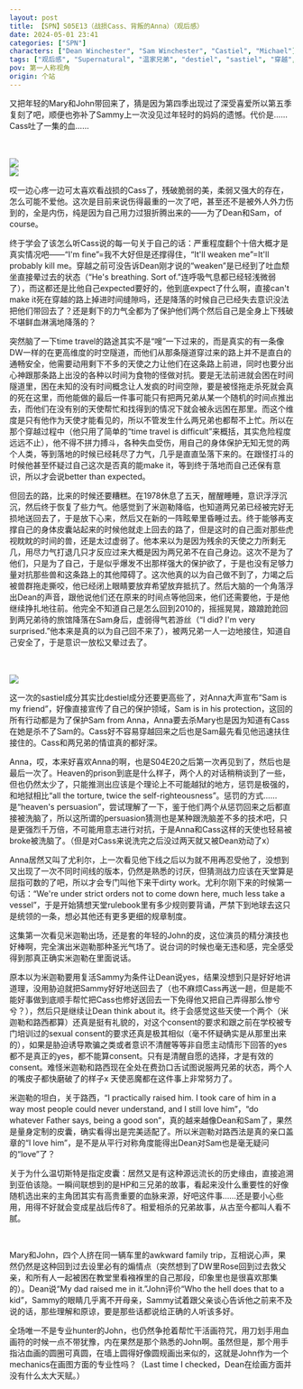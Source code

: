 ```yaml
---
layout: post
title: 【SPN】S05E13（战损Cass、背叛的Anna）（观后感）
date: 2024-05-01 23:41
categories: ["SPN"]
characters: ["Dean Winchester", "Sam Winchester", "Castiel", "Michael"]
tags: ["观后感", "Supernatural", "温家兄弟", "destiel", "sastiel", "穿越", "战损", "精分"]
pov: 第一人称视角
origin: 个站
---
```


又把年轻的Mary和John带回来了，猜是因为第四季出现过了深受喜爱所以第五季复刻了吧，顺便也弥补了Sammy上一次没见过年轻时的妈妈的遗憾。代价是……Cass吐了一集的血……

<br><br>
![](https://github.com/junesirius/junesirius.github.io/tree/master/assets/images/SPN/S05/2024-05-01-SPN-0513-1.jpg)
<br>
![](https://github.com/junesirius/junesirius.github.io/tree/master/assets/images/SPN/S05/2024-05-01-SPN-0513-2.jpg)
<br>

哎一边心疼一边可太喜欢看战损的Cass了，残破脆弱的美，柔弱又强大的存在，怎么可能不爱他。这次是目前来说伤得最重的一次了吧，甚至还不是被外人外力伤到的，全是内伤，纯是因为自己用力过狠折腾出来的——为了Dean和Sam，of course。

终于学会了该怎么听Cass说的每一句关于自己的话：严重程度翻个十倍大概才是真实情况吧——“I'm fine”=我不大好但是还撑得住，“It'll weaken me”=It'll probably kill me。穿越之前可没告诉Dean刚才说的“weaken”是已经到了吐血颓坐直接晕过去的状态（“He's breathing. Sort of.”连呼吸气息都已经轻浅微弱了），而这都还是比他自己expected要好的，他到底expect了什么啊，直接can't make it死在穿越的路上掉进时间缝隙吗，还是降落的时候自己已经失去意识没法把他们带回去了？还是剩下的力气全都为了保护他们两个然后自己是全身上下残破不堪鲜血淋漓地降落的？

突然脑了一下time travel的路途其实不是“嗖”一下过来的，而是真实的有一条像DW一样的在更高维度的时空隧道，而他们从那条隧道穿过来的路上并不是直白的通畅安全，他需要动用剩下不多的天使之力让他们在这条路上前进，同时也要分出心神跟那条路上出没的各种以时间为食物的怪做对抗。要是无法前进就会困在时间隧道里，困在未知的没有时间概念让人发疯的时间空隙，要是被怪拖走杀死就会真的死在这里，而他能做的最后一件事可能只有把两兄弟从某一个随机的时间点推出去，而他们在没有别的天使帮忙和找得到的情况下就会被永远困在那里。而这个维度是只有他作为天使才能看见的，所以不管发生什么两兄弟也都帮不上忙。所以在那个穿越过程中（他只用了简单的“time travel is difficult”来概括，其实危险程度远远不止），他不得不拼力搏斗，各种失血受伤，用自己的身体保护无知无觉的两个人类，等到落地的时候已经耗尽了力气，几乎是直直坠落下来的。在跟怪打斗的时候他甚至怀疑过自己这次是否真的能make it，等到终于落地而自己还保有意识，所以才会说better than expected。

但回去的路，比来的时候还要糟糕。在1978休息了五天，醒醒睡睡，意识浮浮沉沉，然后终于恢复了些力气。他感觉到了米迦勒降临，也知道两兄弟已经被完好无损地送回去了，于是放下心来，然后又在新的一阵眩晕里昏睡过去。终于能够再支撑自己的身体皮囊站起来的时候他就走上回去的路了，但是这时的自己面对那些虎视眈眈的时间的兽，还是太过虚弱了。他本来以为是因为残余的天使之力所剩无几，用尽力气打退几只才反应过来大概是因为两兄弟不在自己身边。这次不是为了他们，只是为了自己，于是似乎爆发不出那样强大的保护欲了，于是也没有足够力量对抗那些兽和这条路上的其他障碍了。这次他真的以为自己做不到了，力竭之后被兽群拖走撕咬，他已经闭上眼睛要放弃希望放弃抵抗了。然后大脑的一个角落浮出Dean的声音，跟他说他们还在原来的时间点等他回来，他们还需要他，于是他继续挣扎地往前。他完全不知道自己是怎么回到2010的，摇摇晃晃，踉踉跄跄回到两兄弟待的旅馆降落在Sam身后，虚弱得气若游丝（“I did? I'm very surprised.”他本来是真的以为自己回不来了），被两兄弟一人一边地接住，知道自己安全了，于是意识一放松又晕过去了。

<br><br>
![](https://github.com/junesirius/junesirius.github.io/tree/master/assets/images/SPN/S05/2024-05-01-SPN-0513-3.jpg)
<br>

这一次的sastiel成分其实比destiel成分还要更高些了，对Anna大声宣布“Sam is my friend”，好像直接宣传了自己的保护领域，Sam is in his protection，这回的所有行动都是为了保护Sam from Anna，Anna要去杀Mary也是因为知道有Cass在她是杀不了Sam的。Cass好不容易穿越回来之后也是Sam最先看见他迅速扶住接住的。Cass和两兄弟的情谊真的都好深。

Anna，哎，本来好喜欢Anna的啊，也是S04E20之后第一次再见到了，然后也是最后一次了。Heaven的prison到底是什么样子，两个人的对话稍稍谈到了一些，但也仍然太少了，只能推测出应该是个理论上不可能越狱的地方，惩罚是极强的，和地狱相比“all the torture, twice the self-righteousness”。惩罚的方式……是“heaven's persuasion”，尝试理解了一下，鉴于他们两个从惩罚回来之后都直接被洗脑了，所以这所谓的persuasion猜测也是某种跟洗脑差不多的技术吧，只是更强烈千万倍，不可能用意志进行对抗，于是Anna和Cass这样的天使也轻易被broke被洗脑了。（但是对Cass来说洗完之后没过两天就又被Dean劝动了x）

Anna居然又叫了尤利尔，上一次看见他下线之后以为就不用再忍受他了，没想到又出现了一次不同时间线的版本，仍然是熟悉的讨厌，但猜测战力应该在天堂算是屈指可数的了吧，所以才会专门叫他下来干dirty work。尤利尔刚下来的时候第一句话：“We're under strict orders not to come down here, much less take a vessel”，于是开始猜想天堂rulebook里有多少规则要背诵，严禁下到地球去这只是统领的一条，想必其他还有更多更细的规章制度。

这集第一次看见米迦勒出场，还是套的年轻的John的皮，这位演员的精分演技也好棒啊，完全演出米迦勒那种圣光气场了。说台词的时候也毫无违和感，完全感受得到那真正确实米迦勒在里面说话。

原本以为米迦勒要用复活Sammy为条件让Dean说yes，结果没想到只是好好地讲道理，没用胁迫就把Sammy好好地送回去了（也不麻烦Cass再送一趟，但是能不能好事做到底顺手帮忙把Cass也修好送回去一下免得他又把自己弄得那么惨兮兮？），然后只是继续让Dean think about it。终于会感觉这些天使一个两个（米迦勒和路西都算）还真是挺有礼貌的，对这个consent的要求和跟之前在学校被专门培训过的sexual consent的要求还真是极其相似（毫不怀疑确实是从那里出来的），如果是胁迫诱导欺骗之类或者意识不清醒等等非自愿主动情形下回答的yes都不是真正的yes，都不能算consent。只有是清醒自愿的选择，才是有效的consent。难怪米迦勒和路西现在全处在费劲口舌试图说服两兄弟的状态，两个人的嘴皮子都快磨破了的样子x 天使恶魔都在这件事上非常努力了。

米迦勒的坦白，关于路西，“I practically raised him. I took care of him in a way most people could never understand, and I still love him”，“do whatever Father says, being a good son”，真的越来越像Dean和Sam了，果然是量身定制的皮囊，确实看得出是完美适配了。所以米迦勒对路西法是真的亲口盖章的“I love him”，是不是从平行对称角度能得出Dean对Sam也是毫无疑问的“love”了？

关于为什么温切斯特是指定皮囊：居然又是有这种源远流长的历史缘由，直接追溯到亚伯该隐。一瞬间联想到的是HP和三兄弟的故事，看起来没什么重要性的好像随机选出来的主角团其实有高贵重要的血脉来源，好吧这件事……还是要小心些用，用得不好就会变成星战后传8了。相爱相杀的兄弟故事，从古至今都叫人看不腻。

<br>

Mary和John，四个人挤在同一辆车里的awkward family trip，互相说心声，果然仍然是这种回到过去设里必有的煽情点（突然想到了DW里Rose回到过去救父亲，和所有人一起被困在教堂里看襁褓里的自己那段，印象里也是很喜欢那集的）。Dean说“My dad raised me in it.”John评价“Who the hell does that to a kid”，Sammy的眼睛几乎离不开母亲，Sammy试着跟父亲谈心告诉他之前来不及说的话，那些理解和原谅，要是那些话都说给正确的人听该多好。

全场唯一不是专业hunter的John，也仍然争抢着帮忙干活画符咒，用刀划手用血画符的时候一点不带犹豫，内在果然是那个熟悉的John啊。虽然但是，那个用手指沾血画的圆圈可真圆，在墙上圆得好像圆规画出来似的，这就是John作为一个mechanics在画图方面的专业性吗？（Last time I checked，Dean在绘画方面并没有什么太大天赋。）
